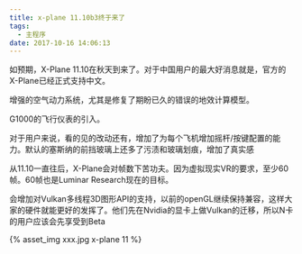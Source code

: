 ```yaml
---
title: x-plane 11.10b3终于来了
tags:
  - 主程序
date: 2017-10-16 14:06:13
---
```


如预期，X-Plane 11.10在秋天到来了。对于中国用户的最大好消息就是，官方的X-Plane已经正式支持中文。

增强的空气动力系统，尤其是修复了期盼已久的错误的地效计算模型。

G1000的飞行仪表的引入。

对于用户来说，看的见的改动还有，增加了为每个飞机增加摇杆/按键配置的能力。默认的塞斯纳的前挡玻璃上还多了污渍和玻璃划痕，增加了真实感

从11.10一直往后，X-Plane会对帧数下苦功夫。因为虚拟现实VR的要求，至少60帧。60帧也是Luminar Research现在的目标。

会增加对Vulkan多线程3D图形API的支持，以前的openGL继续保持兼容，这样大家的硬件就能更好的发挥了。他们先在Nvidia的显卡上做Vulkan的迁移，所以N卡的用户应该会先享受到Beta

{% asset_img xxx.jpg x-plane 11 %}